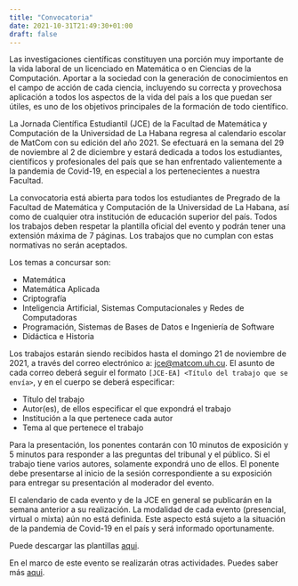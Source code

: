 ```yaml
---
title: "Convocatoria"
date: 2021-10-31T21:49:30+01:00
draft: false
---
```


Las investigaciones científicas constituyen una porción muy importante de la vida laboral de un licenciado en Matemática o en Ciencias de la Computación. Aportar a la sociedad con la generación de conocimientos en el campo de acción de cada ciencia, incluyendo su correcta y provechosa aplicación a todos los aspectos de la vida del país a los que puedan ser útiles, es uno de los objetivos principales de la formación de todo científico.

La Jornada Científica Estudiantil (JCE) de la Facultad de Matemática y Computación de la Universidad de La Habana regresa al calendario escolar de MatCom con su edición del año 2021. Se efectuará en la semana del 29 de noviembre al 2 de diciembre y estará dedicada a todos los estudiantes, científicos y profesionales del país que se han enfrentado valientemente a la pandemia de Covid-19, en especial a los pertenecientes a nuestra Facultad.

La convocatoria está abierta para todos los estudiantes de Pregrado de la Facultad de Matemática y Computación de la Universidad de La Habana, así como de cualquier otra institución de educación superior del país. Todos los trabajos deben respetar la plantilla oficial del evento y podrán tener una extensión máxima de 7 páginas. Los trabajos que no cumplan con estas normativas no serán aceptados.

Los temas a concursar son:

* Matemática
* Matemática Aplicada
* Criptografía
* Inteligencia Artificial, Sistemas Computacionales y Redes de Computadoras
* Programación, Sistemas de Bases de Datos e Ingeniería de Software
* Didáctica e Historia

Los trabajos estarán siendo recibidos hasta el domingo 21 de noviembre de 2021, a través del correo electrónico a: [jce@matcom.uh.cu](mailto:jce@matcom.uh.cu). El asunto de cada correo deberá seguir el formato `[JCE-EA] <Título del trabajo que se envía>`, y en el cuerpo se deberá especificar:

* Título del trabajo
* Autor(es), de ellos especificar el que expondrá el trabajo
* Institución a la que pertenece cada autor
* Tema al que pertenece el trabajo

Para la presentación, los ponentes contarán con 10 minutos de exposición y 5 minutos para responder a las preguntas del tribunal y el público. Si el trabajo tiene varios autores, solamente expondrá uno de ellos. El ponente debe presentarse al inicio de la sesión correspondiente a su exposición para entregar su presentación al moderador del evento.

El calendario de cada evento y de la JCE en general se publicarán en la semana anterior a su realización. La modalidad de cada evento (presencial, virtual o mixta) aún no está definida. Este aspecto está sujeto a la situación de la pandemia de Covid-19 en el país y será informado oportunamente.

Puede descargar las plantillas [aqui](../plantillas.zip).

En el marco de este evento se realizarán otras actividades. Puedes saber más [aqui](../actividades).
